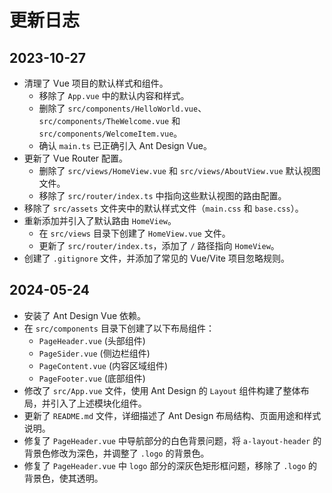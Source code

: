 # 更新日志

## 2023-10-27

- 清理了 Vue 项目的默认样式和组件。
  - 移除了 `App.vue` 中的默认内容和样式。
  - 删除了 `src/components/HelloWorld.vue`、`src/components/TheWelcome.vue` 和 `src/components/WelcomeItem.vue`。
  - 确认 `main.ts` 已正确引入 Ant Design Vue。
- 更新了 Vue Router 配置。
  - 删除了 `src/views/HomeView.vue` 和 `src/views/AboutView.vue` 默认视图文件。
  - 移除了 `src/router/index.ts` 中指向这些默认视图的路由配置。
- 移除了 `src/assets` 文件夹中的默认样式文件（`main.css` 和 `base.css`）。
- 重新添加并引入了默认路由 `HomeView`。
  - 在 `src/views` 目录下创建了 `HomeView.vue` 文件。
  - 更新了 `src/router/index.ts`，添加了 `/` 路径指向 `HomeView`。
- 创建了 `.gitignore` 文件，并添加了常见的 Vue/Vite 项目忽略规则。

## 2024-05-24

- 安装了 Ant Design Vue 依赖。
- 在 `src/components` 目录下创建了以下布局组件：
  - `PageHeader.vue` (头部组件)
  - `PageSider.vue` (侧边栏组件)
  - `PageContent.vue` (内容区域组件)
  - `PageFooter.vue` (底部组件)
- 修改了 `src/App.vue` 文件，使用 Ant Design 的 `Layout` 组件构建了整体布局，并引入了上述模块化组件。
- 更新了 `README.md` 文件，详细描述了 Ant Design 布局结构、页面用途和样式说明。
- 修复了 `PageHeader.vue` 中导航部分的白色背景问题，将 `a-layout-header` 的背景色修改为深色，并调整了 `.logo` 的背景色。
- 修复了 `PageHeader.vue` 中 `logo` 部分的深灰色矩形框问题，移除了 `.logo` 的背景色，使其透明。
